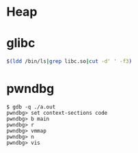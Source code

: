 # Heap
# glibc
```bash
$(ldd /bin/ls|grep libc.so|cut -d' ' -f3)
```
# pwndbg
```
$ gdb -q ./a.out
pwndbg> set context-sections code
pwndbg> b main
pwndbg> r
pwndbg> vmmap
pwndbg> n
pwndbg> vis
```
